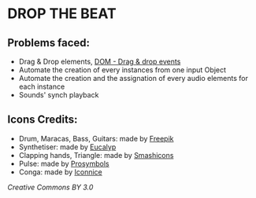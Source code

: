 # DROP THE BEAT

<!-- ## Libraries used
- [Interact.js](http://interactjs.io/) : to drag & move the elements
- [Buzz.js](http://buzz.jaysalvat.com/) : to handle the sounds' synch playback -->

## Problems faced:

- Drag & Drop elements, [DOM - Drag & drop events](https://developer.mozilla.org/en-US/docs/Web/API/Document#Drag_drop_events)
- Automate the creation of every instances from one input Object
- Automate the creation and the assignation of every audio elements for each instance
- Sounds' synch playback

## Icons Credits:

- Drum, Maracas, Bass, Guitars: made by [Freepik](https://www.freepik.com/)
- Synthetiser: made by [Eucalyp](https://www.flaticon.com/authors/eucalyp)
- Clapping hands, Triangle: made by [Smashicons](https://www.flaticon.com/authors/smashicons)
- Pulse: made by [Prosymbols](https://www.flaticon.com/authors/prosymbols)
- Conga: made by [Iconnice](https://www.flaticon.com/authors/iconnice)

_Creative Commons BY 3.0_
